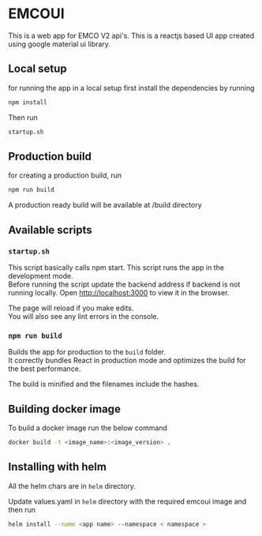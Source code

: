 # EMCOUI

This is a web app for EMCO V2 api's. This is a reactjs based UI app created using google material ui library.

## Local setup

for running the app in a local setup first install the dependencies by running

```bash
npm install
```

Then run

```bash
startup.sh
```

## Production build

for creating a production build, run

```bash
npm run build
```

A production ready build will be available at /build directory

## Available scripts

### `startup.sh`

This script basically calls npm start.
This script runs the app in the development mode.<br />
Before running the script update the backend address if backend is not running locally.
Open [http://localhost:3000](http://localhost:3000) to view it in the browser.

The page will reload if you make edits.<br />
You will also see any lint errors in the console.

### `npm run build`

Builds the app for production to the `build` folder.<br />
It correctly bundles React in production mode and optimizes the build for the best performance.

The build is minified and the filenames include the hashes.<br />

## Building docker image

To build a docker image run the below command

```bash
docker build -t <image_name>:<image_version> .
```

## Installing with helm

All the helm chars are in `helm` directory.

Update values.yaml in `helm` directory with the required emcoui image and then run

```bash
helm install --name <app name> --namespace < namespace >
```
